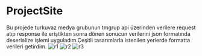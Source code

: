 # ProjectSite
Bu projede turkuvaz medya grubunun tmgrup api üzerinden verilere request atıp response ile  eriştikten sonra dönen sonucun verilerini json formatında deserialize işlemi uyguladım.Çeşitli tasarımlarla istenilen yerlerde formatta verileri getirdim. 
![r1](https://user-images.githubusercontent.com/93091784/233099686-e4744601-bfac-4981-af7c-7a11e06c97fe.PNG)
![r2](https://user-images.githubusercontent.com/93091784/233099698-5fde8039-47d2-44e0-9788-623dfba3e063.PNG)
![r3](https://user-images.githubusercontent.com/93091784/233099702-e6ed0fa6-453c-424d-a595-ffe5172bd2af.PNG)
